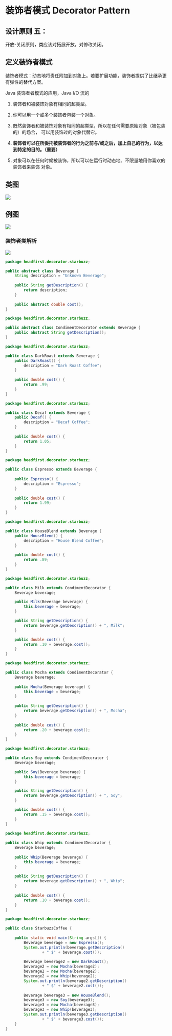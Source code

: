 # 装饰者模式 Decorator Pattern

## 设计原则 五：
开放-关闭原则，类应该对拓展开放，对修改关闭。


## 定义装饰者模式
装饰者模式：动态地将责任附加到对象上。若要扩展功能，装饰者提供了比继承更有弹性的替代方案。

Java 装饰者者模式的应用，Java I/O 流的

1. 装饰者和被装饰对象有相同的超类型。

2. 你可以用一个或多个装饰者包装一个对象。

3. 既然装饰者和被装饰对象有相同的超类型，所以在任何需要原始对象（被包装的）的场合， 可以用装饰过的对象代替它。

4. **装饰者可以在所委托被装饰者的行为之前与/或之后，加上自己的行为，以达到特定的目的。（重要）**

5. 对象可以在任何时候被装饰，所以可以在运行时动态地、不限量地用你喜欢的装饰者来装饰 对象。

## 类图
![](http://oov0wb0gl.bkt.clouddn.com/2017-06-06-14965638692559.jpg?imageMogr2/thumbnail/!50p/blur/1x0/quality/75|imageslim)

## 例图
![](http://oov0wb0gl.bkt.clouddn.com/2017-06-06-14965642291858.jpg?imageMogr2/thumbnail/!50p/blur/1x0/quality/75|imageslim)

### 装饰者类解析
![](http://oov0wb0gl.bkt.clouddn.com/2017-06-06-14965653302132.jpg?imageMogr2/thumbnail/!50p/blur/1x0/quality/75|imageslim)


```java
package headfirst.decorator.starbuzz;

public abstract class Beverage {
	String description = "Unknown Beverage";
  
	public String getDescription() {
		return description;
	}
 
	public abstract double cost();
}

```


```java
package headfirst.decorator.starbuzz;

public abstract class CondimentDecorator extends Beverage {
	public abstract String getDescription();
}
```

```java
package headfirst.decorator.starbuzz;

public class DarkRoast extends Beverage {
	public DarkRoast() {
		description = "Dark Roast Coffee";
	}
 
	public double cost() {
		return .99;
	}
}

package headfirst.decorator.starbuzz;

public class Decaf extends Beverage {
	public Decaf() {
		description = "Decaf Coffee";
	}
 
	public double cost() {
		return 1.05;
	}
}

package headfirst.decorator.starbuzz;

public class Espresso extends Beverage {
  
	public Espresso() {
		description = "Espresso";
	}
  
	public double cost() {
		return 1.99;
	}
}

package headfirst.decorator.starbuzz;

public class HouseBlend extends Beverage {
	public HouseBlend() {
		description = "House Blend Coffee";
	}
 
	public double cost() {
		return .89;
	}
}
```


```java
package headfirst.decorator.starbuzz;

public class Milk extends CondimentDecorator {
	Beverage beverage;

	public Milk(Beverage beverage) {
		this.beverage = beverage;
	}

	public String getDescription() {
		return beverage.getDescription() + ", Milk";
	}

	public double cost() {
		return .10 + beverage.cost();
	}
}

package headfirst.decorator.starbuzz;

public class Mocha extends CondimentDecorator {
	Beverage beverage;
 
	public Mocha(Beverage beverage) {
		this.beverage = beverage;
	}
 
	public String getDescription() {
		return beverage.getDescription() + ", Mocha";
	}
 
	public double cost() {
		return .20 + beverage.cost();
	}
}

package headfirst.decorator.starbuzz;

public class Soy extends CondimentDecorator {
	Beverage beverage;

	public Soy(Beverage beverage) {
		this.beverage = beverage;
	}

	public String getDescription() {
		return beverage.getDescription() + ", Soy";
	}

	public double cost() {
		return .15 + beverage.cost();
	}
}

package headfirst.decorator.starbuzz;
 
public class Whip extends CondimentDecorator {
	Beverage beverage;
 
	public Whip(Beverage beverage) {
		this.beverage = beverage;
	}
 
	public String getDescription() {
		return beverage.getDescription() + ", Whip";
	}
 
	public double cost() {
		return .10 + beverage.cost();
	}
}

```

```java
package headfirst.decorator.starbuzz;

public class StarbuzzCoffee {
 
	public static void main(String args[]) {
		Beverage beverage = new Espresso();
		System.out.println(beverage.getDescription() 
				+ " $" + beverage.cost());
 
		Beverage beverage2 = new DarkRoast();
		beverage2 = new Mocha(beverage2);
		beverage2 = new Mocha(beverage2);
		beverage2 = new Whip(beverage2);
		System.out.println(beverage2.getDescription() 
				+ " $" + beverage2.cost());
 
		Beverage beverage3 = new HouseBlend();
		beverage3 = new Soy(beverage3);
		beverage3 = new Mocha(beverage3);
		beverage3 = new Whip(beverage3);
		System.out.println(beverage3.getDescription() 
				+ " $" + beverage3.cost());
	}
}
```

